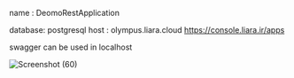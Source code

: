 name : DeomoRestApplication

database: postgresql   host : olympus.liara.cloud
https://console.liara.ir/apps

swagger can be used in localhost

![Screenshot (60)](https://github.com/user-attachments/assets/90d4505b-4f8c-4818-b18f-21ded81979e6)
